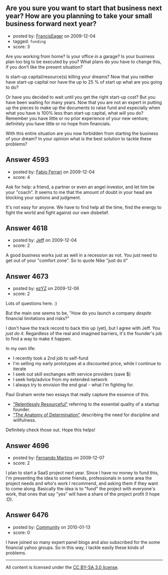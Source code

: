 ## Are you sure you want to start that business next year? How are you planning to take your small business forward next year?

- posted by: [FrancisEager](https://stackexchange.com/users/-1/1788-franciseager) on 2009-12-04
- tagged: `funding`
- score: 3

Are you working from home? Is your office in a garage? Is your business plan too big to be executed by you? What plans do you have to change this, if you don’t like the present situation?

Is start-up capital/resource(s) killing your dreams? Now that you neither have start-up capital nor have the up to 25 % of start up what are you going to do?

Or have you decided to wait until you get the right start-up cost? But you have been waiting for many years. Now that you are not an expert in putting up the pieces to make up the documents to raise fund and especially when what you have is 100% less than start-up capital, what will you do? Remember you have little or no prior experience of your new venture; definitely you have little or no hope from financials.

With this entire situation are you now forbidden from starting the business of your dream?
In your opinion what is the best solution to tackle these problems?


## Answer 4593

- posted by: [Fabio Ferrari](https://stackexchange.com/users/-1/557-fabio-ferrari) on 2009-12-04
- score: 4

Ask for help: a friend, a partner or even an angel investor, and let him be your "coach". It seems to me that the amount of doubt in your head are blocking your options and judgment. 

It's not easy for anyone. We have to find help all the time, find the energy to fight the world and fight against our own disbelief.


## Answer 4618

- posted by: [Jeff](https://stackexchange.com/users/-1/876-jeff) on 2009-12-04
- score: 2

A good business  works just as well in a recession as not. You just need to get out of your "comfort zone". So to quote Nike "just do it"


## Answer 4673

- posted by: [ezYZ](https://stackexchange.com/users/-1/881-ezyz) on 2009-12-06
- score: 2

<p>Lots of questions here. :) </p>

<p>But the main one seems to be, "How do you launch a company <em>despite</em> financial limitations and risks?"</p>

<p>I don't have the track record to back this up (yet), but I agree with Jeff. You <em>just do it</em>. Regardless of the real and imagined barriers, it's the founder's job to find a way to make it happen.</p>

<p>In my own life: </p>

<ul>
<li>I recently took a 2nd job to self-fund</li>
<li>I'm selling my early prototypes at a discounted price, while I continue to iterate</li>
<li>I seek out skill exchanges with service providers (save $)</li>
<li>I seek help/advice from my extended network</li>
<li>I always try to envision the end goal - what I'm fighting for.</li>
</ul>

<p>Paul Graham wrote two essays that really capture the essence of this.  </p>

<ul>
<li><a href="http://www.paulgraham.com/relres.html" rel="nofollow">"Relentlessly Resourceful"</a> referring to the essential quality of a startup founder.</li>
<li><a href="http://www.paulgraham.com/determination.html" rel="nofollow">"The Anatomy of Determination"</a> describing the need for discipline and willfulness.</li>
</ul>

<p>Definitely check those out. Hope this helps!</p>



## Answer 4696

- posted by: [Fernando Martins](https://stackexchange.com/users/-1/1778-fernando-martins) on 2009-12-07
- score: 2

I plan to start a SaaS project next year.
Since I have no money to fund this, I'm presenting the idea to some friends, professionals in some area the project needs and who's work I recommend, and asking them if they want to come along.
Basically the idea is to "fund" the project with everyone's work, that ones that say "yes" will have a share of the project profit (I hope :D).




## Answer 6476

- posted by: [Community](https://stackexchange.com/users/-1/-1-community) on 2010-01-13
- score: 0

I have joined so many expert panel blogs and also subscribed for the some financial yahoo groups. So in this way, I tackle easily these kinds of problems.



---

All content is licensed under the [CC BY-SA 3.0 license](https://creativecommons.org/licenses/by-sa/3.0/).
